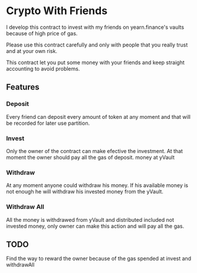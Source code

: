 # Crypto With Friends

I develop this contract to invest with my friends on yearn.finance's vaults because of high price of gas.

Please use this contract carefully and only with people that you really trust and at your own risk.

This contract let you put some money with your friends and keep straight accounting to avoid problems.

## Features

### Deposit

Every friend can deposit every amount of token at any moment and that will be recorded for later use partition.

### Invest

Only the owner of the contract can make efective the investment. At that moment the owner should pay all the gas of deposit.
money at yVault

### Withdraw

At any moment anyone could withdraw his money. If his available money is not enough he will withdraw his invested money from the yVault.

### Withdraw All

All the money is withdrawed from yVault and distributed included not invested money, only owner can make this action and will pay all the gas.

## TODO

Find the way to reward the owner because of the gas spended at invest and withdrawAll


